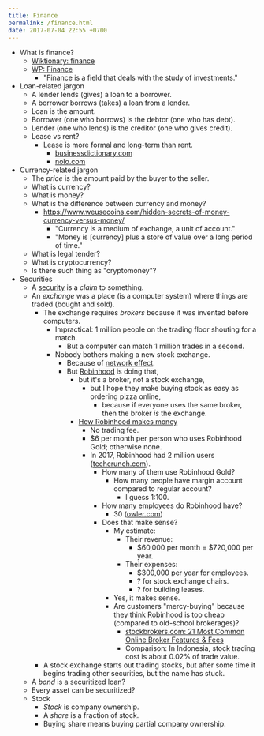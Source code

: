 ```yaml
---
title: Finance
permalink: /finance.html
date: 2017-07-04 22:55 +0700
---
```


- What is finance?
    - [Wiktionary: finance](https://en.wiktionary.org/wiki/finance)
    - [WP: Finance](https://en.wikipedia.org/wiki/Finance)
        - "Finance is a field that deals with the study of investments."
- Loan-related jargon
    - A lender lends (gives) a loan to a borrower.
    - A borrower borrows (takes) a loan from a lender.
    - Loan is the amount.
    - Borrower (one who borrows) is the debtor (one who has debt).
    - Lender (one who lends) is the creditor (one who gives credit).
    - Lease vs rent?
        - Lease is more formal and long-term than rent.
            - [businessdictionary.com](http://www.businessdictionary.com/article/1063/lease-vs-rent-d1412/)
            - [nolo.com](https://www.nolo.com/legal-encyclopedia/leases-rental-agreements-faq.html)
- Currency-related jargon
    - The _price_ is the amount paid by the buyer to the seller.
    - What is currency?
    - What is money?
    - What is the difference between currency and money?
        - https://www.weusecoins.com/hidden-secrets-of-money-currency-versus-money/
            - "Currency is a medium of exchange, a unit of account."
            - "Money is [currency] plus a store of value over a long period of time."
    - What is legal tender?
    - What is cryptocurrency?
    - Is there such thing as "cryptomoney"?
- Securities
    - A [security](https://en.wikipedia.org/wiki/Security_(finance)) is a _claim_ to something.
    - An _exchange_ was a place (is a computer system) where things are traded (bought and sold).
        - The exchange requires _brokers_ because it was invented before computers.
            - Impractical: 1 million people on the trading floor shouting for a match.
                - But a computer can match 1 million trades in a second.
            - Nobody bothers making a new stock exchange.
                - Because of [network effect](https://en.wikipedia.org/wiki/Network_effect#Financial_exchanges).
                - But [Robinhood](https://robinhood.com/) is doing that,
                    - but it's a broker, not a stock exchange,
                        - but I hope they make buying stock as easy as ordering pizza online,
                            - because if everyone uses the same broker,
                            then the broker _is_ the exchange.
                    - [How Robinhood makes money](https://support.robinhood.com/hc/en-us/articles/202853769-How-Robinhood-Makes-Money)
                        - No trading fee.
                        - $6 per month per person who uses Robinhood Gold; otherwise none.
                        - In 2017, Robinhood had 2 million users ([techcrunch.com](https://techcrunch.com/2017/04/26/robincorn/)).
                            - How many of them use Robinhood Gold?
                                - How many people have margin account compared to regular account?
                                    - I guess 1:100.
                            - How many employees do Robinhood have?
                                - 30 ([owler.com](https://www.owler.com/company/robinhood))
                            - Does that make sense?
                                - My estimate:
                                    - Their revenue:
                                        - $60,000 per month = $720,000 per year.
                                    - Their expenses:
                                        - $300,000 per year for employees.
                                        - ? for stock exchange chairs.
                                        - ? for building leases.
                                - Yes, it makes sense.
                                - Are customers "mercy-buying" because they think Robinhood is too cheap (compared to old-school brokerages)?
                                    - [stockbrokers.com: 21 Most Common Online Broker Features & Fees](https://www.stockbrokers.com/guides/features-fees)
                                    - Comparison: In Indonesia, stock trading cost is about 0.02% of trade value.
        - A stock exchange starts out trading stocks,
        but after some time it begins trading other securities,
        but the name has stuck.
    - A *bond* is a securitized loan?
    - Every asset can be securitized?
    - Stock
        - _Stock_ is company ownership.
        - A _share_ is a fraction of stock.
        - Buying share means buying partial company ownership.
